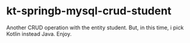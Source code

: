 # kt-springb-mysql-crud-student
Another CRUD operation with the entity student. But, in this time, i pick Kotlin instead Java. Enjoy.
